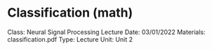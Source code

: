 # Classification (math)

Class: Neural Signal Processing
Lecture Date: 03/01/2022
Materials: classification.pdf
Type: Lecture
Unit: Unit 2